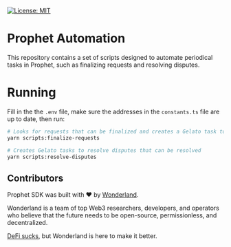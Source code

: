 [![License: MIT](https://img.shields.io/badge/License-MIT-blue.svg)](https://github.com/defi-wonderland/prophet-automation/blob/main/LICENSE)

# Prophet Automation

This repository contains a set of scripts designed to automate periodical tasks in Prophet, such as finalizing requests and resolving disputes.

# Running

Fill in the the `.env` file, make sure the addresses in the `constants.ts` file are up to date, then run:

```bash
# Looks for requests that can be finalized and creates a Gelato task to finalize them
yarn scripts:finalize-requests

# Creates Gelato tasks to resolve disputes that can be resolved
yarn scripts:resolve-disputes
```

## Contributors

Prophet SDK was built with ❤️ by [Wonderland](https://defi.sucks).

Wonderland is a team of top Web3 researchers, developers, and operators who believe that the future needs to be open-source, permissionless, and decentralized.

[DeFi sucks](https://defi.sucks), but Wonderland is here to make it better.
